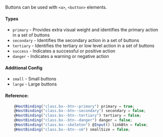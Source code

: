 Buttons can be used with `<a>`, `<button>` elements.  

#### Types
- `primary` -  Provides extra visual weight and identifies the primary action in a set of buttons 
- `secondary` -  Identifies the secondary action in a set of buttons 
- `tertiary` -  Identifies the tertiary or low level action in a set of buttons 
- `success` -  Indicates a successful or positive action
- `danger` -  Indicates a warning or negative action

#### Additional Config
- `small` - Small buttons
- `large` - Large buttons


#### Reference:
```type.js
	@HostBinding("class.bx--btn--primary") primary = true;
	@HostBinding("class.bx--btn--secondary") secondary = false;
	@HostBinding("class.bx--btn--tertiary") tertiary = false;
	@HostBinding("class.bx--btn--danger") danger = false;
	@HostBinding("class.bx--skeleton") @Input() linkBtn = false;
	@HostBinding("class.bx--btn--sm") smallSize = false;
```


<!-- <iframe src="https://codesandbox.io/embed/0129r494ql?fontsize=14" style="width:100%; height:500px; border:0; border-radius: 4px; overflow:hidden;" sandbox="allow-modals allow-forms allow-popups allow-scripts allow-same-origin"></iframe> -->